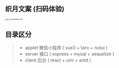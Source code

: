 ## 织月文案 (扫码体验)

<img src="https://qny.weizulin.cn/images/202406081112331.jpg" alt="gh_25a40aa9f94a_258" style="zoom:33%;" />

## 目录区分

> - applet 微信小程序 ( vue3 + taro + nutui )
> - server 接口 ( express + mysql +  sequelize )
> - client 后台 ( react + umi + antd )

